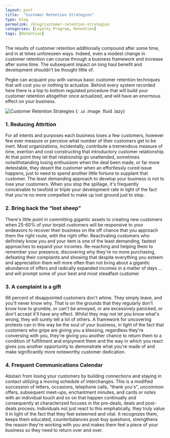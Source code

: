```yaml
---
layout: post
title:  "Customer Retention Strategies"
type: blog
permalink: /blog/customer-retention-strategies
categories: [Loyalty Program, Retention]
tags: [Retention]
---
```


The results of customer retention additionally compound after some time, and in at times unforeseen ways. Indeed, even a modest change in customer retention can course through a business framework and increase after some time. The subsequent impact on long haul benefit and development shouldn't be thought little of.

Pegke can acquaint you with various basic customer retention techniques that will cost you or nothing to actualize. Behind every system recorded here there is a top to bottom regulated procedure that will build your customer retention altogether once actualized, and will have an enormous effect on your business.

![Customer Retention Strategies](https://pegke.com/sites/default/files/uploads/customer_retention.png)
{: .ui .image .fluid .lazy}



### 1. Reducing Attrition

For all intents and purposes each business loses a few customers, however few ever measure or perceive what number of their customers get to be inert. Most organizations, incidentally, contribute a tremendous measure of time, exertion and cost constructing that introductory customer relationship. At that point they let that relationship go unattended, sometimes notwithstanding losing enthusiasm when the deal been made, or far more detestable, they desert the customer when an effortlessly cured issue happens, just to need to spend another little fortune to supplant that customer. The least demanding approach to develop your business is not to lose your customers. When you stop the spillage, it's frequently conceivable to twofold or triple your development rate in light of the fact that you're no more compelled to make up lost ground just to stop.



### 2. Bring back the “lost sheep”

There's little point in committing gigantic assets to creating new customers when 25-60% of your torpid customers will be responsive to your endeavors to recover their business on the off chance that you approach them the right route, with the right offer. Reactivating customers who definitely know you and your item is one of the least demanding, fastest approaches to expand your incomes. Re-reaching and helping them to remember your presence, discovering why they're no more purchasing, defeating their complaints and showing that despite everything you esteem and appreciation them will more often than not bring about a gigantic abundance of offers and radically expanded incomes in a matter of days … and will prompt some of your best and most steadfast customer



### 3. A complaint is a gift

96 percent of disappointed customers don't whine. They simply leave, and you'll never know why. That is on the grounds that they regularly don't know how to grumble, or can't be annoyed, or are excessively panicked, or don't accept it'll have any effect. Whilst they may not let you know what's wrong, they will surely tell a lot of others. A framework for uncovering protests can in this way be the soul of your business, in light of the fact that customers who gripe are giving you a blessing, regardless they're conversing with you, they're giving you another chance to return them to a condition of fulfillment and enjoyment them and the way in which you react gives you another opportunity to demonstrate what you're made of and make significantly more noteworthy customer dedication.



### 4. Frequent Communications Calendar

Abstain from losing your customers by building connections and staying in contact utilizing a moving schedule of interchanges. This is a modified succession of letters, occasions, telephone calls, "thank you's", uncommon offers, subsequent meet-ups, enchantment minutes, and cards or notes with an individual touch and so on that happen continually and consequently at characterized focuses in the pre-deals, deals and post-deals process. Individuals not just react to this emphatically, they truly value it in light of the fact that they feel esteemed and vital. It recognizes them, keeps them educated, counterbalances post-buy questions, strengthens the reason they're working with you and makes them feel a piece of your business so they need to return over and over.
